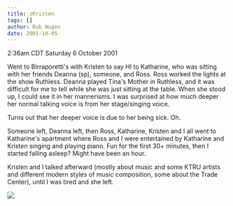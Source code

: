 ```yaml
---
title: zKristen
tags: []
author: Rob Nugen
date: 2001-10-05
---
```


<title></title>
<p class=date>2:36am CDT Saturday 6 October 2001</p>

<p>Went to Birraporetti's with Kristen to say HI to Katharine, who was
sitting with her friends Deanna (sp), someone, and Ross.  Ross worked
the lights at the show Ruthless.  Deanna played Tina's Mother in
Ruthless, and it was difficult for me to tell while she was just
sitting at the table.  When she stood up, I could see it in her
mannerisms.  I was surprised at how much deeper her normal talking
voice is from her stage/singing voice.</p>

<p>Turns out that her deeper voice is due to her being sick.  Oh.</p>

<p>Someone left, Deanna left, then Ross, Katharine, Kristen and I all
went to Katharine's apartment where Ross and I were entertained by
Katharine and Kristen singing and playing piano.  Fun for the first
30+ minutes, then I started falling asleep?  Might have been an
hour.</p>

<p>Kristen and I talked afterward (mostly about music and some KTRU
artists and different modern styles of music composition, some about
the Trade Center), until I was tired and she left.</p>

<p><img src='/images/rob/wL-ROB.gif'/></p>


